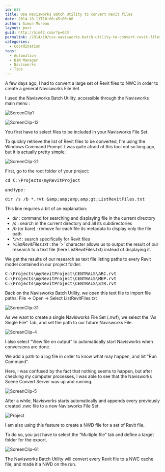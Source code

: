 ```yaml
---
id: 633
title: Use Navisworks Batch Utility to convert Revit files
date: 2014-10-11T10:00:45+00:00
author: Simon Moreau
layout: post
guid: http://bim42.com/?p=633
permalink: /2014/10/use-navisworks-batch-utility-to-convert-revit-files/
categories:
  - Coordination
tags:
  - Automation
  - BIM Manager
  - Navisworks
  - Tips
---
```

A few days ago, I had to convert a large set of Revit files to NWC in order to create a general Navisworks File Set.

I used the Navisworks Batch Utility, accessible through the Navisworks main menu :

![ScreenClip1](http://bim42.com/wp-content/uploads/2014/10/ScreenClip1.png)

![ScreenClip-12](http://bim42.com/wp-content/uploads/2014/10/ScreenClip-12.png)

You first have to select files to be included in your Navisworks File Set.

To quickly retrieve the list of Revit files to be converted, I'm using the Windows Command Prompt. I was quite afraid of this tool not so long ago, but it is actually pretty simple.

![ScreenClip-21](http://bim42.com/wp-content/uploads/2014/10/ScreenClip-21.png)

First, go to the root folder of your project:

<pre class="brush: bash; title: ; notranslate" title="">cd C:\Projects\myRevitProject</pre>

and type :

<pre class="brush: bash; title: ; notranslate" title="">dir /s /b *.rvt &amp;amp;amp;amp;amp;gt;ListRevitFiles.txt</pre>

This line requires a bit of an explanation:

  * _dir_ : command for searching and displaying file in the current directory
  * _/s_ : search in the current directory and all its subdirectories
  * _/b_ (or bare) : remove for each file its metadata to display only the file path
  * _*.rvt_ : search specifically for Revit files
  * _>ListRevitFiles.txt_ : the ‘>’ character allows us to output the result of our research to a text file (here ListRevitFiles.txt) instead of displaying it.

We get the results of our research as text file listing paths to every Revit model contained in our project folder:

<pre class="brush: plain; title: ; notranslate" title="">C:\Projects\myRevitProject\CENTRALS\ARC.rvt
C:\Projects\myRevitProject\CENTRALS\MEP.rvt
C:\Projects\myRevitProject\CENTRALS\STR.rvt
</pre>

Back on the Navisworks Batch Utility, we open this text file to import file paths: File -> Open -> Select ListRevitFiles.txt

![ScreenClip-31](http://bim42.com/wp-content/uploads/2014/10/ScreenClip-31.png)

As we want to create a single Navisworks File Set (.nwf), we select the &#8220;As Single File&#8221; Tab, and set the path to our future Navisworks File.

![ScreenClip-4](http://bim42.com/wp-content/uploads/2014/10/ScreenClip-4.png)

I also select &#8220;View file on output&#8221; to automatically start Navisworks when conversions are done.

We add a path to a log file in order to know what may happen, and hit &#8220;Run Command&#8221;.

Here, I was confused by the fact that nothing seems to happen, but after checking my computer processes, I was able to see that the Navisworks Scene Convert Server was up and running.

![ScreenClip-5](http://bim42.com/wp-content/uploads/2014/10/ScreenClip-5.png)

After a while, Navisworks starts automatically and appends every previously created .nwc file to a new Navisworks File Set.

![Project](http://bim42.com/wp-content/uploads/2014/10/Project.jpg)

I am also using this feature to create a NWD file for a set of Revit file.

To do so, you just have to select the &#8220;Multiple file&#8221; tab and define a target folder for the export.

![ScreenClip-61](http://bim42.com/wp-content/uploads/2014/10/ScreenClip-61.png)

The Navisworks Batch Utility will convert every Revit file to a NWC cache file, and made it a NWD on the run.

&nbsp;